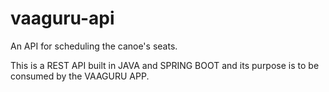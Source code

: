 # vaaguru-api
An API for scheduling the canoe's seats.

This is a REST API built in JAVA and SPRING BOOT and its purpose is to be consumed by the VAAGURU APP.
